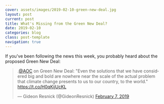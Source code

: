 ```yaml
---
cover: assets/images/2019-02-10-green-new-deal.jpg
layout: post
current: post
title: What's Missing from the Green New Deal?
date: 2019-02-10
categories: blog
class: post-template
navigation: true
---
```


If you've been following the news this week, you probably heard about the proposed Green New Deal:

<blockquote class="twitter-tweet" data-lang="en"><p lang="en" dir="ltr">.<a href="https://twitter.com/AOC?ref_src=twsrc%5Etfw">@AOC</a> on Green New Deal: &quot;Even the solutions that we have considered big and bold are nowhere near the scale of the actual problem that climate change presents to us to our country, to the world.&quot; <a href="https://t.co/H0qKijUcKL">https://t.co/H0qKijUcKL</a></p>&mdash; Gideon Resnick (@GideonResnick) <a href="https://twitter.com/GideonResnick/status/1093507478409695232?ref_src=twsrc%5Etfw">February 7, 2019</a></blockquote>
<script async src="https://platform.twitter.com/widgets.js" charset="utf-8"></script>


